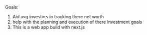 Goals:
1. Aid avg investors in tracking there net worth 
2. help with the planning and execution of there investment goals
3. This is a web app build with next.js 
